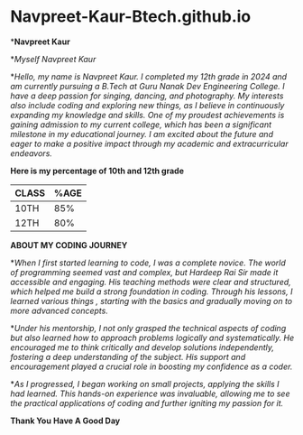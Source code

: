 # Navpreet-Kaur-Btech.github.io


***Navpreet Kaur**


**Myself Navpreet Kaur*

**Hello, my name is Navpreet Kaur. I completed my 12th grade in 2024 and am currently pursuing a B.Tech at Guru Nanak Dev Engineering College. I have a deep passion for singing, dancing, and photography. My interests also include coding and exploring new things, as I believe in continuously expanding my knowledge and skills. One of my proudest achievements is gaining admission to my current college, which has been a significant milestone in my educational journey. I am excited about the future and eager to make a positive impact through my academic and extracurricular endeavors.*




**Here is my percentage of 10th and 12th grade**


|  CLASS   |  %AGE  | 
| -------- | ------ |
|  10TH    |  85%   |
|  12TH    |  80%   | 


**ABOUT MY CODING JOURNEY**


**When I first started learning to code, I was a complete novice. The world of programming seemed vast and complex, but Hardeep Rai Sir made it accessible and engaging. His teaching methods were clear and structured, which helped me build a strong foundation in coding. Through his lessons, I learned various things , starting with the basics and gradually moving on to more advanced concepts.*

**Under his mentorship, I not only grasped the technical aspects of coding but also learned how to approach problems logically and systematically. He encouraged me to think critically and develop solutions independently, fostering a deep understanding of the subject. His support and encouragement played a crucial role in boosting my confidence as a coder.*

**As I progressed, I began working on small projects, applying the skills I had learned. This hands-on experience was invaluable, allowing me to see the practical applications of coding and further igniting my passion for it.* 



**Thank You**
**Have A Good Day**







